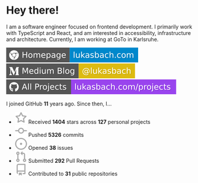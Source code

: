 # Hey there!

I am a software engineer focused on frontend development. I primarily work with TypeScript and React, and am interested in accessibility, infrastructure and architecture. Currently, I am working at GoTo in Karlsruhe.

[![Homepage](./icons/homepage.svg)](https://lukasbach.com)
[![Medium Blog](./icons/medium.svg)](https://medium.com/@lukasbach)
[![My Projects](./icons/projects.svg)](https://lukasbach.com/projects)

I joined GitHub **11** years ago. Since then, I...

- ![](./icons/star.svg) Received **1404** stars across **127** personal projects
- ![](./icons/commit.svg) Pushed **5326** commits
- ![](./icons/issues.svg) Opened **38** issues
- ![](./icons/pr.svg) Submitted **292** Pull Requests
- ![](./icons/repo.svg) Contributed to **31** public repositories
